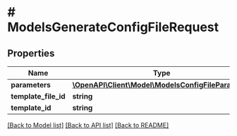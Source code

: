 # # ModelsGenerateConfigFileRequest

## Properties

Name | Type | Description | Notes
------------ | ------------- | ------------- | -------------
**parameters** | [**\OpenAPI\Client\Model\ModelsConfigFileParameter**](ModelsConfigFileParameter.md) |  |
**template_file_id** | **string** |  |
**template_id** | **string** |  |

[[Back to Model list]](../../README.md#models) [[Back to API list]](../../README.md#endpoints) [[Back to README]](../../README.md)
